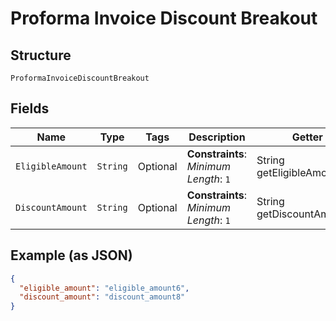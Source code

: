 
# Proforma Invoice Discount Breakout

## Structure

`ProformaInvoiceDiscountBreakout`

## Fields

| Name | Type | Tags | Description | Getter | Setter |
|  --- | --- | --- | --- | --- | --- |
| `EligibleAmount` | `String` | Optional | **Constraints**: *Minimum Length*: `1` | String getEligibleAmount() | setEligibleAmount(String eligibleAmount) |
| `DiscountAmount` | `String` | Optional | **Constraints**: *Minimum Length*: `1` | String getDiscountAmount() | setDiscountAmount(String discountAmount) |

## Example (as JSON)

```json
{
  "eligible_amount": "eligible_amount6",
  "discount_amount": "discount_amount8"
}
```

